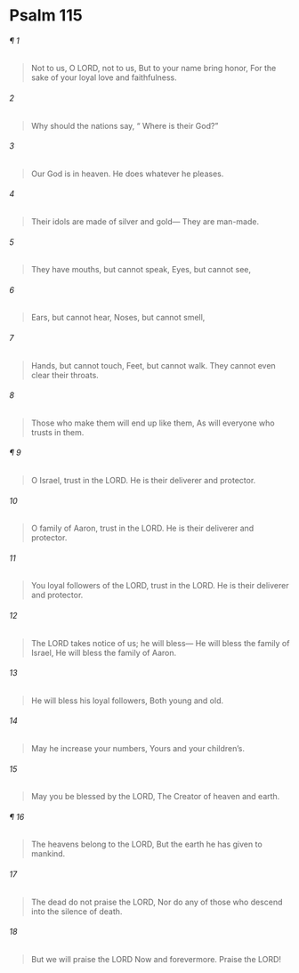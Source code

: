 # Psalm 115
###### ¶ 1
> Not to us, O LORD, not to us,
> But to your name bring honor,
> For the sake of your loyal love and faithfulness.
###### 2
> Why should the nations say,
>  “ Where is their God?”
###### 3
> Our God is in heaven.
> He does whatever he pleases.
###### 4
> Their idols are made of silver and gold—
> They are man-made.
###### 5
> They have mouths, but cannot speak,
> Eyes, but cannot see,
###### 6
> Ears, but cannot hear,
> Noses, but cannot smell,
###### 7
> Hands, but cannot touch,
> Feet, but cannot walk.
> They cannot even clear their throats.
###### 8
> Those who make them will end up like them,
> As will everyone who trusts in them.
###### ¶ 9
> O Israel, trust in the LORD.
> He is their deliverer and protector.
###### 10
> O family of Aaron, trust in the LORD.
> He is their deliverer and protector.
###### 11
> You loyal followers of the LORD, trust in the LORD.
> He is their deliverer and protector.
###### 12
> The LORD takes notice of us; he will bless—
> He will bless the family of Israel,
> He will bless the family of Aaron.
###### 13
> He will bless his loyal followers,
> Both young and old.
###### 14
> May he increase your numbers,
> Yours and your children’s.
###### 15
> May you be blessed by the LORD,
> The Creator of heaven and earth.
###### ¶ 16
> The heavens belong to the LORD,
> But the earth he has given to mankind.
###### 17
> The dead do not praise the LORD,
> Nor do any of those who descend into the silence of death.
###### 18
> But we will praise the LORD
> Now and forevermore.
> Praise the LORD!

